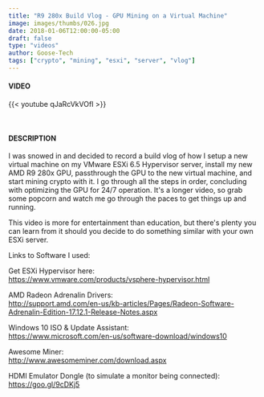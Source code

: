 ```yaml
---
title: "R9 280x Build Vlog - GPU Mining on a Virtual Machine"
image: images/thumbs/026.jpg
date: 2018-01-06T12:00:00-05:00
draft: false
type: "videos"
author: Goose-Tech
tags: ["crypto", "mining", "esxi", "server", "vlog"]
---
```


#### VIDEO

{{< youtube qJaRcVkVOfI >}}

&nbsp;

#### DESCRIPTION

I was snowed in and decided to record a build vlog of how I setup a new virtual machine on my VMware ESXi 6.5 Hypervisor server, install my new AMD R9 280x GPU, passthrough the GPU to the new virtual machine, and start mining crypto with it.  I go through all the steps in order, concluding with optimizing the GPU for 24/7 operation.  It's a longer video, so grab some popcorn and watch me go through the paces to get things up and running.

This video is more for entertainment than education, but there's plenty you can learn from it should you decide to do something similar with your own ESXi server.

Links to Software I used:

Get ESXi Hypervisor here:  
https://www.vmware.com/products/vsphere-hypervisor.html  

AMD Radeon Adrenalin Drivers:  
http://support.amd.com/en-us/kb-articles/Pages/Radeon-Software-Adrenalin-Edition-17.12.1-Release-Notes.aspx  

Windows 10 ISO & Update Assistant:  
https://www.microsoft.com/en-us/software-download/windows10  

Awesome Miner:  
http://www.awesomeminer.com/download.aspx  

HDMI Emulator Dongle (to simulate a monitor being connected):  
https://goo.gl/9cDKj5  
